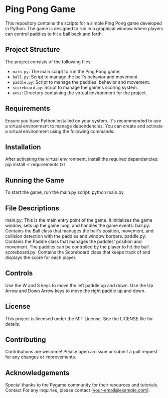 # Ping Pong Game

This repository contains the scripts for a simple Ping Pong game developed in Python. The game is designed to run in a graphical window where players can control paddles to hit a ball back and forth.

## Project Structure

The project consists of the following files:

- `main.py`: The main script to run the Ping Pong game.
- `ball.py`: Script to manage the ball's behavior and movement.
- `paddle.py`: Script to manage the paddles' behavior and movement.
- `scoreboard.py`: Script to manage the game's scoring system.
- `env/`: Directory containing the virtual environment for the project.

## Requirements

Ensure you have Python installed on your system. It's recommended to use a virtual environment to manage dependencies. You can create and activate a virtual environment using the following commands:

## Installation
After activating the virtual environment, install the required dependencies:
pip install -r requirements.txt

## Running the Game
To start the game, run the main.py script:
python main.py

## File Descriptions
main.py: This is the main entry point of the game. It initializes the game window, sets up the game loop, and handles the game events.
ball.py: Contains the Ball class that manages the ball's position, movement, and collision detection with the paddles and window borders.
paddle.py: Contains the Paddle class that manages the paddles' position and movement. The paddles can be controlled by the player to hit the ball.
scoreboard.py: Contains the Scoreboard class that keeps track of and displays the score for each player.

## Controls
Use the W and S keys to move the left paddle up and down.
Use the Up Arrow and Down Arrow keys to move the right paddle up and down.

## License
This project is licensed under the MIT License. See the LICENSE file for details.

## Contributing
Contributions are welcome! Please open an issue or submit a pull request for any changes or improvements.

## Acknowledgements
Special thanks to the Pygame community for their resources and tutorials.
Contact
For any inquiries, please contact [your-email@example.com].



